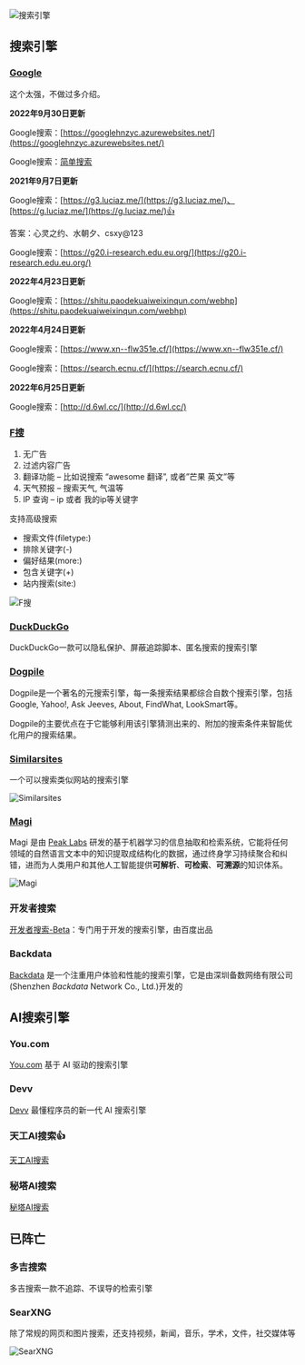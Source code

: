![搜索引擎](https://usacdn.wangdu.site/file/blog-cdn/WP-CDN-02/2022/202204021602280.webp)

## 搜索引擎

### [Google](https://www.google.com/)

这个太强，不做过多介绍。

**2022年9月30日更新**

Google搜索：[https://googlehnzyc.azurewebsites.net/](https://googlehnzyc.azurewebsites.net/)

Google搜索：[简单搜索](https://xgoogle.xyz/)

**2021年9月7日更新**

Google搜索：[https://g3.luciaz.me/](https://g3.luciaz.me/)、[https://g.luciaz.me/](https://g.luciaz.me/)👍

答案：心灵之约、水朝夕、csxy@123

Google搜索：[https://g20.i-research.edu.eu.org/](https://g20.i-research.edu.eu.org/)

**2022年4月23日更新**

Google搜索：[https://shitu.paodekuaiweixinqun.com/webhp](https://shitu.paodekuaiweixinqun.com/webhp)

**2022年4月24日更新**

Google搜索：[https://www.xn--flw351e.cf/](https://www.xn--flw351e.cf/)

Google搜索：[https://search.ecnu.cf/](https://search.ecnu.cf/)

**2022年6月25日更新**

Google搜索：[http://d.6wl.cc/](http://d.6wl.cc/)

### [F搜](https://fsoufsou.com)

1. 无广告
2. 过滤内容广告
3. 翻译功能 – 比如说搜索 “awesome 翻译”, 或者”芒果 英文”等
4. 天气预报 – 搜索天气, 气温等
5. IP 查询 – ip 或者 我的ip等关键字

支持高级搜索

- 搜索文件(filetype:)
- 排除关键字(-)
- 偏好结果(more:)
- 包含关键字(+)
- 站内搜索(site:)

![F搜](https://usacdn.wangdu.site/file/blog-cdn/WP-CDN-02/2021/202112281042913.webp)

### [DuckDuckGo](https://duckduckgo.com/)

DuckDuckGo一款可以隐私保护、屏蔽追踪脚本、匿名搜索的搜索引擎

### [Dogpile](https://www.dogpile.com/)

Dogpile是一个著名的元搜索引擎，每一条搜索结果都综合自数个搜索引擎，包括Google, Yahoo!, Ask Jeeves, About, FindWhat, LookSmart等。

Dogpile的主要优点在于它能够利用该引擎猜测出来的、附加的搜索条件来智能优化用户的搜索结果。

### [Similarsites](https://www.similarsites.com/)

一个可以搜索类似网站的搜索引擎

![Similarsites](https://usacdn.wangdu.site/file/blog-cdn/WP-CDN-02/2021/20210322100958.webp)

### [Magi](https://magi.com/)

Magi 是由 [Peak Labs](https://www.peak-labs.com/) 研发的基于机器学习的信息抽取和检索系统，它能将任何领域的自然语言文本中的知识提取成结构化的数据，通过终身学习持续聚合和纠错，进而为人类用户和其他人工智能提供**可解析**、**可检索**、**可溯源**的知识体系。

![Magi](https://usacdn.wangdu.site/file/blog-cdn/WP-CDN-02/2021/20210322101217.webp)

### 开发者搜索

[开发者搜索-Beta](https://kaifa.baidu.com/)：专门用于开发的搜索引擎，由百度出品

### Backdata

[Backdata](https://backdata.net/) 是一个注重用户体验和性能的搜索引擎，它是由深圳备数网络有限公司(Shenzhen *Backdata* Network Co., Ltd.)开发的

## AI搜索引擎

### You.com

[You.com](https://you.com/) 基于 AI 驱动的搜索引擎

### Devv

[Devv](https://devv.ai/) 最懂程序员的新一代 AI 搜索引擎

### 天工AI搜索👍

[天工AI搜索](https://search.tiangong.cn/)

### 秘塔AI搜索

[秘塔AI搜索](https://metaso.cn/)

## 已阵亡

### 多吉搜索

多吉搜索一款不追踪、不误导的检索引擎

### SearXNG

除了常规的网页和图片搜索，还支持视频，新闻，音乐，学术，文件，社交媒体等

![SearXNG](https://usacdn.wangdu.site/file/blog-cdn/WP-CDN-02/2022/202206081551699.webp)

